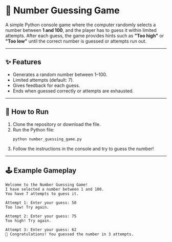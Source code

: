 # 🎯 Number Guessing Game  

A simple Python console game where the computer randomly selects a number between **1 and 100**, and the player has to guess it within limited attempts. After each guess, the game provides hints such as **"Too high"** or **"Too low"** until the correct number is guessed or attempts run out.  

---

## ✨ Features  
- Generates a random number between 1–100.  
- Limited attempts (default: 7).  
- Gives feedback for each guess.  
- Ends when guessed correctly or attempts are exhausted.  

---

## 🚀 How to Run  
1. Clone the repository or download the file.  
2. Run the Python file:  
   ```bash
   python number_guessing_game.py
   ```  
3. Follow the instructions in the console and try to guess the number!  

---

## 🕹 Example Gameplay  
```
Welcome to the Number Guessing Game!
I have selected a number between 1 and 100.
You have 7 attempts to guess it.

Attempt 1: Enter your guess: 50
Too low! Try again.

Attempt 2: Enter your guess: 75
Too high! Try again.

Attempt 3: Enter your guess: 62
🎉 Congratulations! You guessed the number in 3 attempts.
```  
